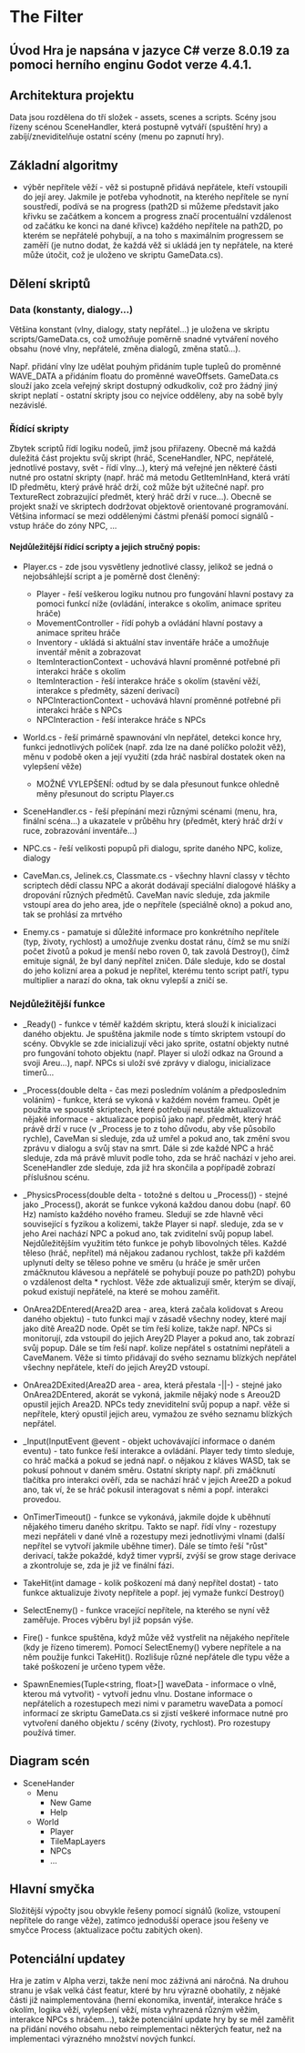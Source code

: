 # The Filter

## Úvod Hra je napsána v jazyce C# verze 8.0.19 za pomoci herního enginu Godot verze 4.4.1.

## Architektura projektu
Data jsou rozdělena do tří složek - assets, scenes a scripts.
Scény jsou řízeny scénou SceneHandler, která postupně vytváří (spuštění hry) a zabíjí/zneviditelňuje ostatní scény (menu po zapnutí hry). 

## Základní algoritmy
- výběr nepřítele věží - věž si postupně přidává nepřátele, kteří vstoupili do její arey. Jakmile je potřeba vyhodnotit, na kterého nepřítele se nyní soustředí, podívá se na progress (path2D si můžeme představit jako křivku se začátkem a koncem a progress značí procentuální vzdálenost od začátku ke konci na dané křivce) každého nepřítele na path2D, po kterém se nepřátelé pohybují, a na toho s maximálním progressem se zaměří (je nutno dodat, že každá věž si ukládá jen ty nepřátele, na které může útočit, což je uloženo ve skriptu GameData.cs).

## Dělení skriptů
### Data (konstanty, dialogy...)
Většina konstant (vlny, dialogy, staty nepřátel...) je uložena ve skriptu scripts/GameData.cs, což umožňuje poměrně snadné vytváření nového obsahu (nové vlny, nepřátelé, změna dialogů, změna statů...). 

Např. přidání vlny lze udělat pouhým přidáním tuple tupleů do proměnné WAVE_DATA a přidáním floatu do proměnné waveOffsets. 
GameData.cs slouží jako zcela veřejný skript dostupný odkudkoliv, což pro žádný jiný skript neplatí - ostatní skripty jsou co nejvíce odděleny, aby na sobě byly nezávislé. 
### Řídící skripty
Zbytek scriptů řídí logiku nodeů, jimž jsou přiřazeny. Obecně má každá duležitá část projektu svůj skript (hráč, SceneHandler, NPC, nepřátelé, jednotlivé postavy, svět - řídí vlny...), který má veřejné jen některé části nutné pro ostatní skripty (např. hráč má metodu GetItemInHand, která vrátí ID předmětu, který právě hráč drží, což může být užitečné např. pro TextureRect zobrazující předmět, který hráč drží v ruce...). Obecně se projekt snaží ve skriptech dodržovat objektově orientované programování. Většina informací se mezi oddělenými částmi přenáší pomocí signálů - vstup hráče do zóny NPC, ...
#### Nejdůležitější řídící scripty a jejich stručný popis:
- Player.cs - zde jsou vysvětleny jednotlivé classy, jelikož se jedná o nejobsáhlejší script a je poměrně dost členěný:
    - Player - řeší veškerou logiku nutnou pro fungování hlavní postavy za pomoci funkcí níže (ovládání, interakce s okolím, animace spriteu hráče)
    - MovementController - řídí pohyb a ovládání hlavní postavy a animace spriteu hráče
    - Inventory - ukládá si aktuální stav inventáře hráče a umožňuje inventář měnit a zobrazovat
    - ItemInteractionContext - uchovává hlavní proměnné potřebné při interakci hráče s okolím
    - ItemInteraction - řeší interakce hráče s okolím (stavění věží, interakce s předměty, sázení derivací)
    - NPCInteractionContext - uchovává hlavní proměnné potřebné při interakci hráče s NPCs
    - NPCInteraction - řeší interakce hráče s NPCs

- World.cs - řeší primárně spawnování vln nepřátel, detekci konce hry, funkci jednotlivých políček (např. zda lze na dané políčko položit věž), měnu v podobě oken a její využití (zda hráč nasbíral dostatek oken na vylepšení věže)
    - MOŽNÉ VYLEPŠENÍ: odtud by se dala přesunout funkce ohledně měny přesunout do scriptu Player.cs

- SceneHandler.cs - řeší přepínání mezi různými scénami (menu, hra, finální scéna...) a ukazatele v průběhu hry (předmět, který hráč drží v ruce, zobrazování inventáře...)

- NPC.cs - řeší velikosti popupů při dialogu, sprite daného NPC, kolize, dialogy

- CaveMan.cs, Jelinek.cs, Classmate.cs - všechny hlavní classy v těchto scriptech dědí classu NPC a akorát dodávají speciální dialogové hlášky a dropování různých předmětů. CaveMan navíc sleduje, zda jakmile vstoupí area do jeho area, jde o nepřítele (speciálně okno) a pokud ano, tak se prohlásí za mrtvého

- Enemy.cs - pamatuje si důležité informace pro konkrétního nepřítele (typ, životy, rychlost) a umožňuje zvenku dostat ránu, čímž se mu sníží počet životů a pokud je menší nebo roven 0, tak zavolá Destroy(), čímž emituje signál, že byl daný nepřítel zničen. Dále sleduje, kdo se dostal do jeho kolizní area a pokud je nepřítel, kterému tento script patří, typu multiplier a narazí do okna, tak oknu vylepší a zničí se.

### Nejdůležitější funkce
- _Ready() - funkce v téměř každém skriptu, která slouží k inicializaci daného objektu. Je spuštěna jakmile node s tímto skriptem vstoupí do scény. Obvykle se zde inicializují věci jako sprite, ostatní objekty nutné pro fungování tohoto objektu (např. Player si uloží odkaz na Ground a svoji Areu...), např. NPCs si uloží své zprávy v dialogu, inicializace timerů...

- _Process(double delta - čas mezi posledním voláním a předposledním voláním) - funkce, která se vykoná v každém novém frameu. Opět je použita ve spoustě skriptech, které potřebují neustále aktualizovat nějaké informace - aktualizace popisů jako např. předmět, který hráč právě drží v ruce (v _Process je to z toho důvodu, aby vše působilo rychle), CaveMan si sleduje, zda už umřel a pokud ano, tak změní svou zprávu v dialogu a svůj stav na smrt. Dále si zde každé NPC a hráč sleduje, zda má právě mluvit podle toho, zda se hráč nachází v jeho arei. SceneHandler zde sleduje, zda již hra skončila a popřípadě zobrazí příslušnou scénu.

- _PhysicsProcess(double delta - totožné s deltou u _Process()) - stejné jako _Process(), akorát se funkce vykoná každou danou dobu (např. 60 Hz) namísto každého nového frameu. Sledují se zde hlavně věci související s fyzikou a kolizemi, takže Player si např. sleduje, zda se v jeho Arei nachází NPC a pokud ano, tak zviditelní svůj popup label. Nejdůležitějším využitím této funkce je pohyb libovolných těles. Každé těleso (hráč, nepřítel) má nějakou zadanou rychlost, takže při každém uplynutí delty se těleso pohne ve směru (u hráče je směr určen zmáčknutou klávesou a nepřátelé se pohybují pouze po path2D) pohybu o vzdálenost delta * rychlost. Věže zde aktualizují směr, kterým se dívají, pokud existují nepřátelé, na které se mohou zaměřit.

- OnArea2DEntered(Area2D area - area, která začala kolidovat s Areou daného objektu) - tuto funkci mají v zásadě všechny nodey, které mají jako dítě Area2D node. Opět se tím řeší kolize, takže např. NPCs si monitorují, zda vstoupil do jejich Arey2D Player a pokud ano, tak zobrazí svůj popup. Dále se tím řeší např. kolize nepřátel s ostatními nepřáteli a CaveManem. Věže si tímto přidávají do svého seznamu blízkých nepřátel všechny nepřátele, kteří do jejich Arey2D vstoupí.

- OnArea2DExited(Area2D area - area, která přestala -||-) - stejné jako OnArea2DEntered, akorát se vykoná, jakmile nějaký node s Areou2D opustil jejich Area2D. NPCs tedy zneviditelní svůj popup a např. věže si nepřítele, který opustil jejich areu, vymažou ze svého seznamu blízkých nepřátel.

- _Input(InputEvent @event - objekt uchovávající informace o daném eventu) - tato funkce řeší interakce a ovládání. Player tedy tímto sleduje, co hráč mačká a pokud se jedná např. o nějakou z kláves WASD, tak se pokusí pohnout v daném směru. Ostatní skripty např. při zmáčknutí tlačítka pro interakci ověří, zda se nachází hráč v jejich Aree2D a pokud ano, tak ví, že se hráč pokusil interagovat s němi a popř. interakci provedou.

- OnTimerTimeout() - funkce se vykonává, jakmile dojde k uběhnutí nějakého timeru daného skritpu. Takto se např. řídí vlny - rozestupy mezi nepřáteli v dané vlně a rozestupy mezi jednotlivými vlnami (další nepřítel se vytvoří jakmile uběhne timer). Dále se tímto řeší "růst" derivací, takže pokaždé, když timer vyprší, zvýší se grow stage derivace a zkontroluje se, zda je již ve finální fázi.

- TakeHit(int damage - kolik poškození má daný nepřítel dostat) - tato funkce aktualizuje životy nepřítele a popř. jej vymaže funkcí Destroy()

- SelectEnemy() - funkce vracející nepřítele, na kterého se nyní věž zaměřuje. Proces výběru byl již popsán výše.

- Fire() - funkce spuštěna, když může věž vystřelit na nějakého nepřítele (kdy je řízeno timerem). Pomocí SelectEnemy() vybere nepřítele a na něm použije funkci TakeHit(). Rozlišuje různé nepřátele dle typu věže a také poškození je určeno typem věže.

- SpawnEnemies(Tuple<string, float>[] waveData - informace o vlně, kterou má vytvořit) - vytvoří jednu vlnu. Dostane informace o nepřátelích a rozestupech mezi nimi v parametru waveData a pomocí informací ze skriptu GameData.cs si zjistí veškeré informace nutné pro vytvoření daného objektu / scény (životy, rychlost). Pro rozestupy používá timer.

## Diagram scén
- SceneHander
    - Menu
        - New Game
        - Help
    - World
        - Player
        - TileMapLayers
        - NPCs
        - ...

## Hlavní smyčka
Složitější výpočty jsou obvykle řešeny pomocí signálů (kolize, vstoupení nepřítele do range věže), zatímco jednodušší operace jsou řešeny ve smyčce Process (aktualizace počtu zabitých oken).

## Potenciální updatey
Hra je zatím v Alpha verzi, takže není moc záživná ani náročná. Na druhou stranu je však velká část featur, které by hru výrazně obohatily, z nějaké části již naimplementována (herní ekonomika, inventář, interakce hráče s okolím, logika věží, vylepšení věží, místa vyhrazená různým věžím, interakce NPCs s hráčem...), takže potenciální update hry by se měl zaměřit na přidání nového obsahu nebo reimplementaci některých featur, než na implementaci výrazného množství nových funkcí.
